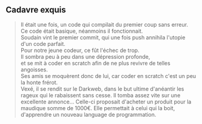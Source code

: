 ## Cadavre exquis

> Il était une fois, un code qui compilait du premier coup sans erreur.  
> Ce code était basique, néanmoins il fonctionnait.  
> Soudain vint le premier commit, qui une fois push annihila l'utopie d'un code parfait.  
> Pour notre jeune codeur, ce fût l'échec de trop.  
> Il sombra peu à peu dans une dépression profonde,  
> et se mit à coder en scratch afin de ne plus revivre de telles angoisses.  
> Ses amis se moquèrent donc de lui, car coder en scratch c'est un peu la honte frérot.  
> Vexé, il se rendit sur le Darkweb, dans le but ultime d'anéantir les rageux qui le rabaissent sans cesse.
> Il tomba assez vite sur une excellente annonce...
Celle-ci proposait d'acheter un produit pour la maudique somme
de 1000€. Elle permettait à celui qui la boit, d'apprendre un nouveau language de
programmation. 
